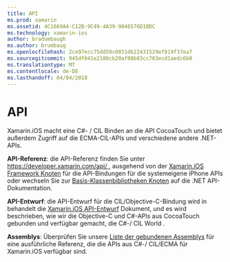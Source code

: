 ```yaml
---
title: API
ms.prod: xamarin
ms.assetid: 4C1669A4-C12B-9C49-4A39-9046576D10DC
ms.technology: xamarin-ios
author: bradumbaugh
ms.author: brumbaug
ms.openlocfilehash: 2ce97ecc75dd59c0851db22431529ef819f37ea7
ms.sourcegitcommit: 945df041e2180cb20af08b83cc703ecd1aedc6b0
ms.translationtype: MT
ms.contentlocale: de-DE
ms.lasthandoff: 04/04/2018
---
```

# <a name="api"></a>API

Xamarin.iOS macht eine C#- / CIL Binden an die API CocoaTouch und bietet außerdem Zugriff auf die ECMA-CIL-APIs und verschiedene andere .NET-APIs.

 **API-Referenz**: die API-Referenz finden Sie unter [ https://developer.xamarin.com/api/ ](https://developer.xamarin.com/api/), ausgehend von der [Xamarin.iOS Framework Knoten](https://developer.xamarin.com/api/root/ios-unified/) für die API-Bindungen für die systemeigene iPhone APIs oder wechseln Sie zur [ Basis-Klassenbibliotheken Knoten](https://developer.xamarin.com/api/root/classlib/) auf die .NET API-Dokumentation.

 **API-Entwurf**: die API-Entwurf für die CIL/Objective-C-Bindung wird in behandelt die [Xamarin.iOS API-Entwurf](~/ios/internals/api-design/index.md) Dokument, und es wird beschrieben, wie wir die Objective-C und C#-APIs aus CocoaTouch gebunden und verfügbar gemacht, die C#-/ CIL World .

 **Assemblys**: Überprüfen Sie unsere [Liste der gebundenen Assemblys](~/cross-platform/internals/available-assemblies.md) für eine ausführliche Referenz, die die APIs aus C#-/ CIL/ECMA für Xamarin.iOS verfügbar sind.
